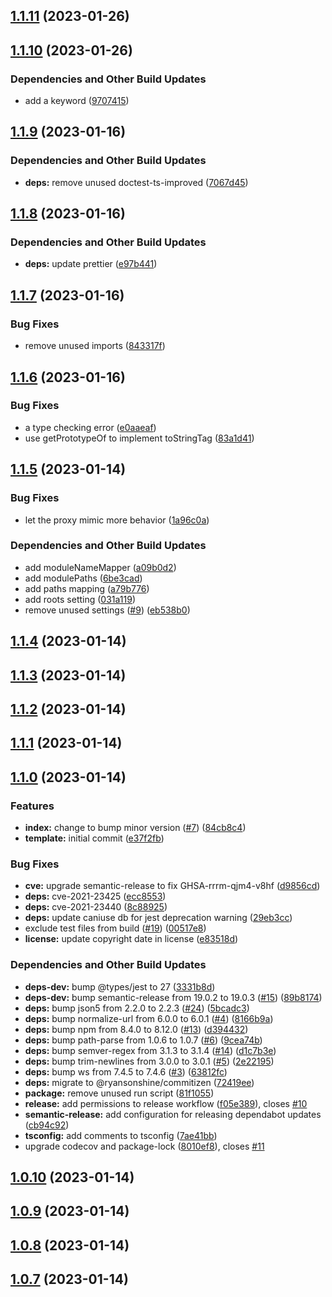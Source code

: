 ## [1.1.11](https://github.com/Atry/tail-call-proxy/compare/v1.1.10...v1.1.11) (2023-01-26)

## [1.1.10](https://github.com/Atry/tail-call-proxy/compare/v1.1.9...v1.1.10) (2023-01-26)


### Dependencies and Other Build Updates

* add a keyword ([9707415](https://github.com/Atry/tail-call-proxy/commit/9707415925277f4eee68ff1c52e7769a5087d3c3))

## [1.1.9](https://github.com/Atry/tail-call-proxy/compare/v1.1.8...v1.1.9) (2023-01-16)


### Dependencies and Other Build Updates

* **deps:** remove unused doctest-ts-improved ([7067d45](https://github.com/Atry/tail-call-proxy/commit/7067d458f33acc2459d65042133ac6cd7668db39))

## [1.1.8](https://github.com/Atry/tail-call-proxy/compare/v1.1.7...v1.1.8) (2023-01-16)


### Dependencies and Other Build Updates

* **deps:** update prettier ([e97b441](https://github.com/Atry/tail-call-proxy/commit/e97b44186a413bb3b2b2241300bd28de7284e2d0))

## [1.1.7](https://github.com/Atry/tail-call-proxy/compare/v1.1.6...v1.1.7) (2023-01-16)


### Bug Fixes

* remove unused imports ([843317f](https://github.com/Atry/tail-call-proxy/commit/843317f8f7dacbe3d107c605094d6e7017af4e9e))

## [1.1.6](https://github.com/Atry/tail-call-proxy/compare/v1.1.5...v1.1.6) (2023-01-16)


### Bug Fixes

* a type checking error ([e0aaeaf](https://github.com/Atry/tail-call-proxy/commit/e0aaeaf93499940a2751cfa209bd84f5309fce50))
* use getPrototypeOf to implement toStringTag ([83a1d41](https://github.com/Atry/tail-call-proxy/commit/83a1d411ed71599cc7f69616193d9d06daaaf952))

## [1.1.5](https://github.com/Atry/tail-call-proxy/compare/v1.1.4...v1.1.5) (2023-01-14)


### Bug Fixes

* let the proxy mimic more behavior ([1a96c0a](https://github.com/Atry/tail-call-proxy/commit/1a96c0ab38f80449238da390058b32e84ec287d5))


### Dependencies and Other Build Updates

* add moduleNameMapper ([a09b0d2](https://github.com/Atry/tail-call-proxy/commit/a09b0d287cb8cc9408e8a5c4fda475527ff3cbd6))
* add modulePaths ([6be3cad](https://github.com/Atry/tail-call-proxy/commit/6be3cadd6ef2d962f0d8b886dcf759a638f93292))
* add paths mapping ([a79b776](https://github.com/Atry/tail-call-proxy/commit/a79b7767df5ffb9d4bb1291d9621c4f521682ee0))
* add roots setting ([031a119](https://github.com/Atry/tail-call-proxy/commit/031a119c2a8c25b6a0485c2fff90297564f45c0a))
* remove unused settings ([#9](https://github.com/Atry/tail-call-proxy/issues/9)) ([eb538b0](https://github.com/Atry/tail-call-proxy/commit/eb538b081eba9545aa299c5315c39b0af676d574))

## [1.1.4](https://github.com/Atry/tail-call-proxy/compare/v1.1.3...v1.1.4) (2023-01-14)

## [1.1.3](https://github.com/Atry/tail-call-proxy/compare/v1.1.2...v1.1.3) (2023-01-14)

## [1.1.2](https://github.com/Atry/tail-call-proxy/compare/v1.1.1...v1.1.2) (2023-01-14)

## [1.1.1](https://github.com/Atry/tail-call-proxy/compare/v1.1.0...v1.1.1) (2023-01-14)

## [1.1.0](https://github.com/Atry/tail-call-proxy/compare/v1.0.10...v1.1.0) (2023-01-14)


### Features

* **index:** change to bump minor version ([#7](https://github.com/Atry/tail-call-proxy/issues/7)) ([84cb8c4](https://github.com/Atry/tail-call-proxy/commit/84cb8c44d0dd5143ecd1d12b129b426283d10ef5))
* **template:** initial commit ([e37f2fb](https://github.com/Atry/tail-call-proxy/commit/e37f2fbb4998ac87a8c00bf032b30163d2e809d2))


### Bug Fixes

* **cve:** upgrade semantic-release to fix GHSA-rrrm-qjm4-v8hf ([d9856cd](https://github.com/Atry/tail-call-proxy/commit/d9856cd7ce303bad4dbac29c29ee01d97cd4b9fa))
* **deps:** cve-2021-23425 ([ecc8553](https://github.com/Atry/tail-call-proxy/commit/ecc8553254d6724195472dd644f2e83df16cb93c))
* **deps:** cve-2021-23440 ([8c88925](https://github.com/Atry/tail-call-proxy/commit/8c889253bf6a9a5209816b13398b7f7f1cdae416))
* **deps:** update caniuse db for jest deprecation warning ([29eb3cc](https://github.com/Atry/tail-call-proxy/commit/29eb3ccdf8e64243095f78a953e1498b5487f044))
* exclude test files from build ([#19](https://github.com/Atry/tail-call-proxy/issues/19)) ([00517e8](https://github.com/Atry/tail-call-proxy/commit/00517e8aaa1b4d0754e7f99db137c7b817672e08))
* **license:** update copyright date in license ([e83518d](https://github.com/Atry/tail-call-proxy/commit/e83518d3dd5f0313013bacbe8fb9c68932d54945))


### Dependencies and Other Build Updates

* **deps-dev:** bump @types/jest to 27 ([3331b8d](https://github.com/Atry/tail-call-proxy/commit/3331b8d4b007d8a4bd4ea0fd33de8b37b7fdda29))
* **deps-dev:** bump semantic-release from 19.0.2 to 19.0.3 ([#15](https://github.com/Atry/tail-call-proxy/issues/15)) ([89b8174](https://github.com/Atry/tail-call-proxy/commit/89b8174ecf7d951f57f72579f1ba18e627d132f4))
* **deps:** bump json5 from 2.2.0 to 2.2.3 ([#24](https://github.com/Atry/tail-call-proxy/issues/24)) ([5bcadc3](https://github.com/Atry/tail-call-proxy/commit/5bcadc3aa3cdcf8323622a0fad3aa9f33ad9bf88))
* **deps:** bump normalize-url from 6.0.0 to 6.0.1 ([#4](https://github.com/Atry/tail-call-proxy/issues/4)) ([8166b9a](https://github.com/Atry/tail-call-proxy/commit/8166b9ace81832579218ad88382e400fc9a1bdc3))
* **deps:** bump npm from 8.4.0 to 8.12.0 ([#13](https://github.com/Atry/tail-call-proxy/issues/13)) ([d394432](https://github.com/Atry/tail-call-proxy/commit/d39443238110052106418d318bee74430d9890bc))
* **deps:** bump path-parse from 1.0.6 to 1.0.7 ([#6](https://github.com/Atry/tail-call-proxy/issues/6)) ([9cea74b](https://github.com/Atry/tail-call-proxy/commit/9cea74b30748fd73b2865812d50c2cf460e24ea8))
* **deps:** bump semver-regex from 3.1.3 to 3.1.4 ([#14](https://github.com/Atry/tail-call-proxy/issues/14)) ([d1c7b3e](https://github.com/Atry/tail-call-proxy/commit/d1c7b3e29ab425de319382a81a594d73e2e51896))
* **deps:** bump trim-newlines from 3.0.0 to 3.0.1 ([#5](https://github.com/Atry/tail-call-proxy/issues/5)) ([2e22195](https://github.com/Atry/tail-call-proxy/commit/2e22195d68efd6c5b69e44bb6be5a6c0f66e4237))
* **deps:** bump ws from 7.4.5 to 7.4.6 ([#3](https://github.com/Atry/tail-call-proxy/issues/3)) ([63812fc](https://github.com/Atry/tail-call-proxy/commit/63812fc0c676e42bd2406cf90542cf6bdf639395))
* **deps:** migrate to @ryansonshine/commitizen ([72419ee](https://github.com/Atry/tail-call-proxy/commit/72419eefb8448e7f4f09e1b2676d3288654045bc))
* **package:** remove unused run script ([81f1055](https://github.com/Atry/tail-call-proxy/commit/81f10554315e79bcf8292d9ae20ffedde5c1b8f8))
* **release:** add permissions to release workflow ([f05e389](https://github.com/Atry/tail-call-proxy/commit/f05e389f96cf273e9df7a10af9155c40200b7b39)), closes [#10](https://github.com/Atry/tail-call-proxy/issues/10)
* **semantic-release:** add configuration for releasing dependabot updates ([cb94c92](https://github.com/Atry/tail-call-proxy/commit/cb94c92147bbfc9409c8e2fee9b3f21d3b254e99))
* **tsconfig:** add comments to tsconfig ([7ae41bb](https://github.com/Atry/tail-call-proxy/commit/7ae41bbbcc7841ad9fd2f9b6b1c5abee93250202))
* upgrade codecov and package-lock ([8010ef8](https://github.com/Atry/tail-call-proxy/commit/8010ef8200b9ce30ddc89e70dc6556d6bc341f6d)), closes [#11](https://github.com/Atry/tail-call-proxy/issues/11)

## [1.0.10](https://github.com/Atry/tail-call-proxy/compare/v1.0.9...v1.0.10) (2023-01-14)

## [1.0.9](https://github.com/Atry/tail-call-proxy/compare/v1.0.8...v1.0.9) (2023-01-14)

## [1.0.8](https://github.com/Atry/tail-call-proxy/compare/v1.0.7...v1.0.8) (2023-01-14)

## [1.0.7](https://github.com/Atry/tail-call-proxy/compare/v1.0.6...v1.0.7) (2023-01-14)
